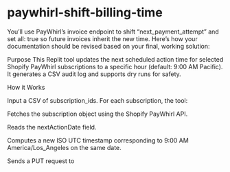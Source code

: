 # paywhirl-shift-billing-time
You’ll use PayWhirl’s invoice endpoint to shift “next_payment_attempt” and set all: true so future invoices inherit the new time.
Here’s how your documentation should be revised based on your final, working solution:

Purpose
This Replit tool updates the next scheduled action time for selected Shopify PayWhirl subscriptions to a specific hour (default: 9:00 AM Pacific). It generates a CSV audit log and supports dry runs for safety.

How it Works

Input a CSV of subscription_ids.
For each subscription, the tool:

Fetches the subscription object using the Shopify PayWhirl API.

Reads the nextActionDate field.

Computes a new ISO UTC timestamp corresponding to 9:00 AM America/Los_Angeles on the same date.

Sends a PUT request to
